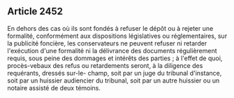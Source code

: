Article 2452
----
En dehors des cas où ils sont fondés à refuser le dépôt ou à rejeter une
formalité, conformément aux dispositions législatives ou réglementaires, sur la
publicité foncière, les conservateurs ne peuvent refuser ni retarder l'exécution
d'une formalité ni la délivrance des documents régulièrement requis, sous peine
des dommages et intérêts des parties ; à l'effet de quoi, procès-vebaux des
refus ou retardements seront, à la diligence des requérants, dressés sur-le-
champ, soit par un juge du tribunal d'instance, soit par un huissier audiencier
du tribunal, soit par un autre huissier ou un notaire assisté de deux témoins.
